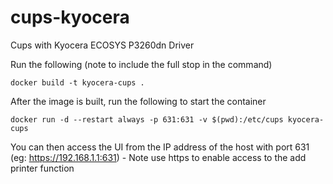 # cups-kyocera
Cups with Kyocera ECOSYS P3260dn Driver

Run the following (note to include the full stop in the command)

```docker build -t kyocera-cups .```

After the image is built, run the following to start the container

```docker run -d --restart always -p 631:631 -v $(pwd):/etc/cups kyocera-cups```

You can then access the UI from the IP address of the host with port 631 (eg: https://192.168.1.1:631) - Note use https to enable access to the add printer function
